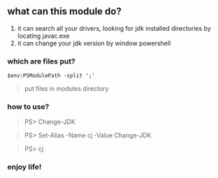 ## what can this module do?
1. it can search all your drivers, looking for jdk installed directories by locating javac.exe
2. it can change your jdk version by window powershell

### which are files put?
```
$env:PSModulePath -split ';'
```
> put files in modules directory
### how to use?
> PS> Change-JDK

> PS> Set-Alias -Name cj -Value Change-JDK

> PS> cj
### enjoy life!
